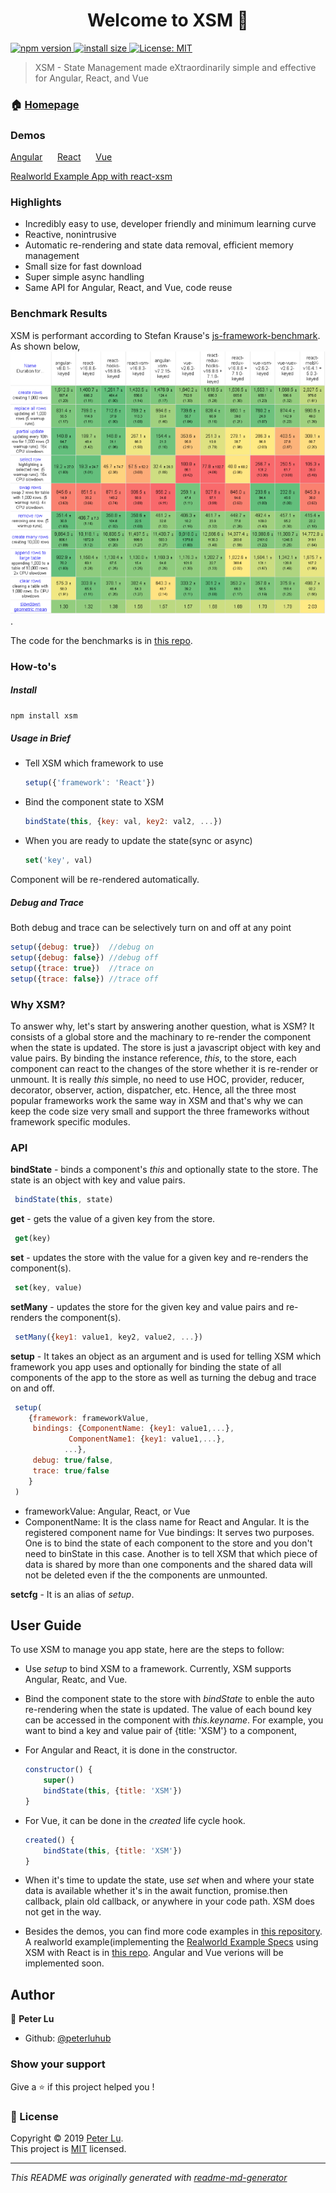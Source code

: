 <h1 align="center">Welcome to XSM 👋</h1>
<p>
  <a href="https://www.npmjs.com/package/xsm">
    <img src="https://img.shields.io/npm/v/xsm.svg" alt="npm version">
  </a>
  <a href="https://packagephobia.now.sh/result?p=xsm">
    <img src="https://packagephobia.now.sh/badge?p=xsm" alt="install size">
  </a>
  <a href="https://github.com/peterluhub/usm/blob/master/LICENSE">
    <img alt="License: MIT" src="https://img.shields.io/badge/License-MIT-yellow.svg" target="_blank" />
  </a>
</p>

> XSM - State Management made eXtraordinarily simple and effective for Angular, React, and Vue

### 🏠 [Homepage](https://github.com/peterluhub/usm)

### Demos
[Angular](https://codesandbox.io/s/angular-xsm-demo-1j9j0)&nbsp;&nbsp;&nbsp;&nbsp;&nbsp; [React](https://codesandbox.io/s/xsm-react-3v3fg)&nbsp;&nbsp;&nbsp;&nbsp;&nbsp; [Vue](https://codesandbox.io/s/vuexsmdemo-2152h)

[Realworld Example App with react-xsm](https://codesandbox.io/s/realworld-example-app-with-react-xsm-xelx1)
### Highlights

  - Incredibly easy to use, developer friendly and minimum learning curve
  - Reactive, nonintrusive
  - Automatic re-rendering and state data removal, efficient memory management
  - Small size for fast download
  - Super simple async handling
  - Same API for Angular, React, and Vue, code reuse

### Benchmark Results
XSM is performant according to Stefan Krause's [js-framework-benchmark](https://github.com/krausest/js-framework-benchmark).  As shown below,
 ![Benchmarks](/docs/jfb-Interactive-Results-m.png).

The code for the benchmarks is in [this repo](https://github.com/peterluhub/jfb).

### How-to's

##### Install
```sh
npm install xsm
```

##### Usage in Brief

- Tell XSM which framework to use

  ```javascript
  setup({'framework': 'React'})
  ```

- Bind the component state to XSM

  ```javascript
  bindState(this, {key: val, key2: val2, ...})
  ```

- When you are ready to update the state(sync or async)

  ```javascript
  set('key', val)
  ```

Component will be re-rendered automatically.

##### Debug and Trace

Both debug and trace can be selectively turn on and off at any point

  ```javascript
  setup({debug: true})  //debug on
  setup({debug: false}) //debug off
  setup({trace: true})  //trace on
  setup({trace: false}) //trace off
  ```

### Why XSM?

To answer why, let's start by answering another question, what is XSM?  It consists of a global store and the machinary to re-render the component when the state is updated.  The store is just a javascript object with key and value pairs.  By binding the instance reference, *this*, to the store, each component can react to the changes of the store whether it is re-render or unmount.  It is really *this* simple, no need to use HOC, provider, reducer, decorator, observer, action, dispatcher, etc.  Hence, all the three most popular frameworks work the same way in XSM and that's why we can keep the code size very small and support the three frameworks without framework specific modules.  

### API

**bindState** - binds a component's *this* and optionally state to the store.  The state is an object with key and value pairs.
```javascript
 bindState(this, state)
```

**get** - gets the value of a given key from the store.
```javascript
 get(key)
```

**set** - updates the store with the value for a given key and re-renders the component(s).
```javascript
 set(key, value)
```

**setMany** - updates the store for the given key and value pairs and re-renders the component(s).
```javascript
 setMany({key1: value1, key2, value2, ...})
```

**setup** - It takes an object as an argument and is used for telling XSM which framework you app uses and optionally for binding the state of all components of the app to the store as well as turning the debug and trace on and off.
```javascript
 setup(
    {framework: frameworkValue, 
     bindings: {ComponentName: {key1: value1,...},
             ComponentName1: {key1: value1,...},
            ...},
     debug: true/false,
     trace: true/false
    }
 )
```
- frameworkValue: Angular, React, or Vue
- ComponentName: It is the class name for React and Angular.  It is the registered component name for Vue
  bindings: It serves two purposes.  One is to bind the state of each component to the store and you don't need to binState in this case.  Another is to tell XSM that which piece of data is shared by more than one components and the shared data will not be deleted even if the the components are unmounted.

**setcfg** - It is an alias of *setup*.


## User Guide

To use XSM to manage you app state, here are the steps to follow:

- Use *setup* to bind XSM to a framework.  Currently, XSM supports Angular, Reatc, and Vue.
- Bind the component state to the store with *bindState* to enble the auto re-rendering when the state is updated.  The value of each bound key can be accessed in the component with *this.keyname*.  For example, you want to bind a key and value pair of {title: 'XSM'} to a component,
- For Angular and React, it is done in the constructor.
  ```javascript
  constructor() {
      super()
      bindState(this, {title: 'XSM'})
  }
  ```
- For Vue, it can be done in the *created* life cycle hook.
  ```javascript
  created() {
      bindState(this, {title: 'XSM'})
  }
  ```

- When it's time to update the state, use *set* when and where your state data is available whether it's in the await function, promise.then callback, plain old callback, or anywhere in your code path. XSM does not get in the way.

- Besides the demos, you can find more code examples in [this repository](https://github.com/peterluhub/xsm-code-examples).  A realworld example(implementing the [Realworld Example Specs](https://github.com/gothinkster/realworld) using XSM with React is in [this repo](https://github.com/peterluhub/realworld-example).  Angular and Vue verions will be implemented soon.

## Author

👤 **Peter Lu**

* Github: [@peterluhub](https://github.com/peterluhub)

### Show your support

Give a ⭐️ if this project helped you !

### 📝 License

Copyright © 2019 [Peter Lu](https://github.com/peterluhub).<br />
This project is [MIT](https://github.com/peterluhub/usm/blob/master/LICENSE) licensed.

***
_This README was originally generated with [readme-md-generator](https://github.com/kefranabg/readme-md-generator)_
